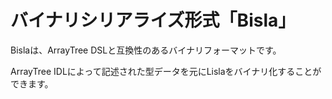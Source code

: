 # バイナリシリアライズ形式「Bisla」

Bislaは、ArrayTree DSLと互換性のあるバイナリフォーマットです。

ArrayTree IDLによって記述された型データを元にLislaをバイナリ化することができます。


